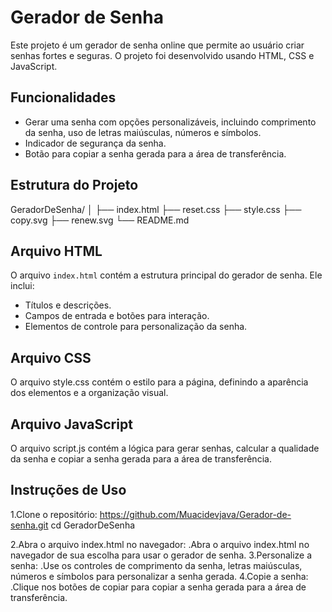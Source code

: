 
# Gerador de Senha

Este projeto é um gerador de senha online que permite ao usuário criar senhas fortes e seguras. O projeto foi desenvolvido usando HTML, CSS e JavaScript.

## Funcionalidades

- Gerar uma senha com opções personalizáveis, incluindo comprimento da senha, uso de letras maiúsculas, números e símbolos.
- Indicador de segurança da senha.
- Botão para copiar a senha gerada para a área de transferência.

## Estrutura do Projeto

GeradorDeSenha/
│
├── index.html
├── reset.css
├── style.css
├── copy.svg
├── renew.svg
└── README.md

## Arquivo HTML

O arquivo `index.html` contém a estrutura principal do gerador de senha. Ele inclui:

- Títulos e descrições.
- Campos de entrada e botões para interação.
- Elementos de controle para personalização da senha.

## Arquivo CSS
O arquivo style.css contém o estilo para a página, definindo a aparência dos elementos e a organização visual.

## Arquivo JavaScript
O arquivo script.js contém a lógica para gerar senhas, calcular a qualidade da senha e copiar a senha gerada para a área de transferência.

## Instruções de Uso
 1.Clone o repositório:
  https://github.com/Muacidevjava/Gerador-de-senha.git
cd GeradorDeSenha

 2.Abra o arquivo index.html no navegador:
  .Abra o arquivo index.html no navegador de sua escolha para usar o gerador de senha.
 3.Personalize a senha:
  .Use os controles de comprimento da senha, letras maiúsculas, números e símbolos para personalizar a senha gerada.
 4.Copie a senha:
   .Clique nos botões de copiar para copiar a senha gerada para a área de transferência.


